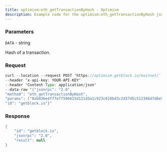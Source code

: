 ```yaml
---
title: optimism:eth_getTransactionByHash - Optimism
description: Example code for the optimism:eth_getTransactionByHash json-rpc method. Сomplete guide on how to use optimism:eth_getTransactionByHash json-rpc in GetBlock.io Web3 documentation.
---
```


### Parameters


`DATA` - string

Hash of a transaction.

### Request

``` java
curl --location --request POST 'https://optimism.getblock.io/mainnet/' 
--header 'x-api-key: YOUR-API-KEY' 
--header 'Content-Type: application/json' 
--data-raw '{"jsonrpc": "2.0",
"method": "eth_getTransactionByHash",
"params": ["0xb036e4ff7e7f596615d121d3a1c923c618bd3c2d3745c512346d7d8e583f01f7"],
"id": "getblock.io"}'
```

###  Response

``` java
{
    "id": "getblock.io",
    "jsonrpc": "2.0",
    "result": null
}
```

